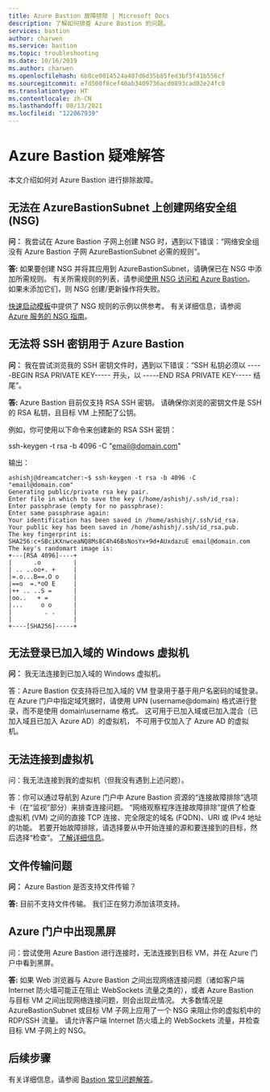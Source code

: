 ```yaml
---
title: Azure Bastion 故障排除 | Microsoft Docs
description: 了解如何排查 Azure Bastion 的问题。
services: bastion
author: charwen
ms.service: bastion
ms.topic: troubleshooting
ms.date: 10/16/2019
ms.author: charwen
ms.openlocfilehash: 6b8ce0014524a407d6d35b85fed3bf5f41b556cf
ms.sourcegitcommit: e7d500f8cef40ab3409736acd0893cad02e24fc0
ms.translationtype: HT
ms.contentlocale: zh-CN
ms.lasthandoff: 08/13/2021
ms.locfileid: "122067939"
---
```

# <a name="troubleshoot-azure-bastion"></a>Azure Bastion 疑难解答

本文介绍如何对 Azure Bastion 进行排除故障。

## <a name="unable-to-create-an-nsg-on-azurebastionsubnet"></a><a name="nsg"></a>无法在 AzureBastionSubnet 上创建网络安全组 (NSG)

**问：** 我尝试在 Azure Bastion 子网上创建 NSG 时，遇到以下错误：“网络安全组 <NSG name> 没有 Azure Bastion 子网 AzureBastionSubnet 必需的规则”。

**答:** 如果要创建 NSG 并将其应用到 AzureBastionSubnet，请确保已在 NSG 中添加所需规则。 有关所需规则的列表，请参阅[使用 NSG 访问和 Azure Bastion](./bastion-nsg.md)。 如果未添加它们，则 NSG 创建/更新操作将失败。

[快速启动模板](https://azure.microsoft.com/resources/templates/azure-bastion-nsg/)中提供了 NSG 规则的示例以供参考。
有关详细信息，请参阅 [Azure 服务的 NSG 指南](bastion-nsg.md)。

## <a name="unable-to-use-my-ssh-key-with-azure-bastion"></a><a name="sshkey"></a>无法将 SSH 密钥用于 Azure Bastion

**问：** 我在尝试浏览我的 SSH 密钥文件时，遇到以下错误：“SSH 私钥必须以 -----BEGIN RSA PRIVATE KEY----- 开头，以 -----END RSA PRIVATE KEY----- 结尾”。

**答:** Azure Bastion 目前仅支持 RSA SSH 密钥。 请确保你浏览的密钥文件是 SSH 的 RSA 私钥，且目标 VM 上预配了公钥。 

例如，你可使用以下命令来创建新的 RSA SSH 密钥：

ssh-keygen -t rsa -b 4096 -C "email@domain.com"

输出：

```
ashishj@dreamcatcher:~$ ssh-keygen -t rsa -b 4096 -C "email@domain.com"
Generating public/private rsa key pair.
Enter file in which to save the key (/home/ashishj/.ssh/id_rsa):
Enter passphrase (empty for no passphrase):
Enter same passphrase again:
Your identification has been saved in /home/ashishj/.ssh/id_rsa.
Your public key has been saved in /home/ashishj/.ssh/id_rsa.pub.
The key fingerprint is:
SHA256:c+SBciKXnwceaNQ8Ms8C4h46BsNosYx+9d+AUxdazuE email@domain.com
The key's randomart image is:
+---[RSA 4096]----+
|      .o         |
| .. ..oo+. +     |
|=.o...B==.O o    |
|==o  =.*oO E     |
|++ .. ..S =      |
|oo..   + =       |
|...     o o      |
|         . .     |
|                 |
+----[SHA256]-----+
```

## <a name="unable-to-sign-in-to-my-windows-domain-joined-virtual-machine"></a><a name="domain"></a>无法登录已加入域的 Windows 虚拟机

**问：** 我无法连接到已加入域的 Windows 虚拟机。

答：Azure Bastion 仅支持将已加入域的 VM 登录用于基于用户名密码的域登录。 在 Azure 门户中指定域凭据时，请使用 UPN (username@domain) 格式进行登录，而不是使用 domain\username 格式。 这可用于已加入域或已加入混合（已加入域且已加入 Azure AD）的虚拟机， 不可用于仅加入了 Azure AD 的虚拟机。

## <a name="unable-to-connect-to-virtual-machine"></a><a name="connectivity"></a> 无法连接到虚拟机

问：我无法连接到我的虚拟机（但我没有遇到上述问题）。

答：你可以通过导航到 Azure 门户中 Azure Bastion 资源的“连接故障排除”选项卡（在“监视”部分）来排查连接问题。 “网络观察程序连接故障排除”提供了检查虚拟机 (VM) 之间的直接 TCP 连接、完全限定的域名 (FQDN)、URI 或 IPv4 地址的功能。 若要开始故障排除，请选择要从中开始连接的源和要连接到的目标，然后选择“检查”。 [了解详细信息](https://docs.microsoft.com/azure/network-watcher/network-watcher-connectivity-overview)。


## <a name="file-transfer-issues"></a><a name="filetransfer"></a>文件传输问题

**问：** Azure Bastion 是否支持文件传输？

**答:** 目前不支持文件传输。 我们正在努力添加该项支持。

## <a name="black-screen-in-the-azure-portal"></a><a name="blackscreen"></a>Azure 门户中出现黑屏

问：尝试使用 Azure Bastion 进行连接时，无法连接到目标 VM，并在 Azure 门户中看到黑屏。

**答:** 如果 Web 浏览器与 Azure Bastion 之间出现网络连接问题（诸如客户端 Internet 防火墙可能正在阻止 WebSockets 流量之类的），或者 Azure Bastion 与目标 VM 之间出现网络连接问题，则会出现此情况。 大多数情况是 AzureBastionSubnet 或目标 VM 子网上应用了一个 NSG 来阻止你的虚拟机中的 RDP/SSH 流量。 请允许客户端 Internet 防火墙上的 WebSockets 流量，并检查目标 VM 子网上的 NSG。

## <a name="next-steps"></a>后续步骤

有关详细信息，请参阅 [Bastion 常见问题解答](bastion-faq.md)。
